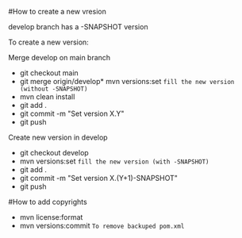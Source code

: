 #How to create a new vresion

develop branch has a -SNAPSHOT version

To create a new version:

Merge develop on main branch
* git checkout main
* git merge origin/develop* mvn versions:set `fill the new version (without -SNAPSHOT)`
* mvn clean install
* git add . 
* git commit -m "Set version X.Y"
* git push

Create new version in develop
* git checkout develop
* mvn versions:set `fill the new version (with -SNAPSHOT)`
* git add .
* git commit -m "Set version X.(Y+1)-SNAPSHOT"
* git push
 

#How to add copyrights
* mvn license:format 
* mvn versions:commit `To remove backuped pom.xml`
